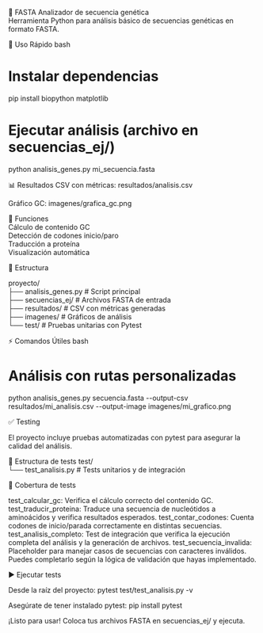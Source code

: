 🧬 FASTA Analizador de secuencia genética  
Herramienta Python para análisis básico de secuencias genéticas en formato FASTA.

🚀 Uso Rápido
bash

# Instalar dependencias
pip install biopython matplotlib

# Ejecutar análisis (archivo en secuencias_ej/)
python analisis_genes.py mi_secuencia.fasta

📊 Resultados
CSV con métricas: resultados/analisis.csv

Gráfico GC: imagenes/grafica_gc.png

🔧 Funciones  
Cálculo de contenido GC  
Detección de codones inicio/paro  
Traducción a proteína  
Visualización automática  

📁 Estructura

proyecto/  
├── analisis_genes.py       # Script principal  
├── secuencias_ej/          # Archivos FASTA de entrada  
├── resultados/             # CSV con métricas generadas  
├── imagenes/               # Gráficos de análisis  
└── test/                   # Pruebas unitarias con Pytest  

⚡ Comandos Útiles
bash
# Análisis con rutas personalizadas
python analisis_genes.py secuencia.fasta --output-csv resultados/mi_analisis.csv --output-image imagenes/mi_grafico.png

✅ Testing

El proyecto incluye pruebas automatizadas con pytest para asegurar la calidad del análisis.

📂 Estructura de tests
test/  
└── test_analisis.py       # Tests unitarios y de integración  

🧪 Cobertura de tests

test_calcular_gc: Verifica el cálculo correcto del contenido GC.
test_traducir_proteina: Traduce una secuencia de nucleótidos a aminoácidos y verifica resultados esperados.
test_contar_codones: Cuenta codones de inicio/parada correctamente en distintas secuencias.
test_analisis_completo: Test de integración que verifica la ejecución completa del análisis y la generación de archivos.
test_secuencia_invalida: Placeholder para manejar casos de secuencias con caracteres inválidos. Puedes completarlo según la lógica de validación que hayas implementado.

▶️ Ejecutar tests

Desde la raíz del proyecto:
pytest test/test_analisis.py -v

Asegúrate de tener instalado pytest:
pip install pytest

¡Listo para usar! Coloca tus archivos FASTA en secuencias_ej/ y ejecuta.
